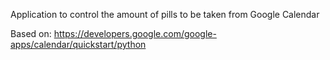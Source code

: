 Application to control the amount of pills to be taken from Google Calendar

Based on:
https://developers.google.com/google-apps/calendar/quickstart/python


